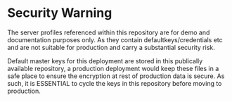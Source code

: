 # Security Warning

The server profiles referenced within this repository are for demo and documentation purposes only. As they contain defaultkeys/credentials etc and are not suitable for production and
carry a substantial security risk.

Default master keys for this deployment are stored in this publically available repository, a production deployment would keep these files in a safe place to ensure the encryption at rest of production data is secure. As such, it is ESSENTIAL to cycle the keys in this repository before moving to production. 
